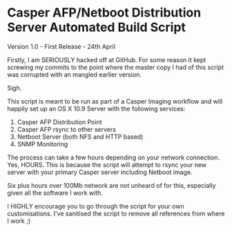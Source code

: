 Casper AFP/Netboot Distribution Server Automated Build Script
=============================================================

Version 1.0 - First Release - 24th April

Firstly, I am SERIOUSLY hacked off at GitHub. For some reason it kept screwing my commits 
to the point where the master copy I had of this script was corrupted with an mangled earlier version.

Sigh.

This script is meant to be run as part of a Casper Imaging workflow and will happily set up
an OS X 10.9 Server with the following services:

1) Casper AFP Distribution Point
2) Casper AFP rsync to other servers
3) Netboot Server (both NFS and HTTP based)
4) SNMP Monitoring

The process can take a few hours depending on your network connection. Yes, HOURS. This is because
the script will attempt to rsync your new server with your primary Casper server including Netboot image.

Six plus hours over 100Mb network are not unheard of for this, especially given all the software I work with.

I HIGHLY encourage you to go through the script for your own customisations. I've sanitised the script to
remove all references from where I work ;)
